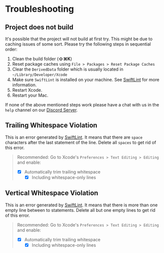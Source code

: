 # Troubleshooting

## Project does not build

It's possible that the project will not build at first try. This might be due to caching issues of some sort.
Please try the following steps in sequential order:

1. Clean the build folder (**⇧⌘K**)
2. Reset package caches using `File > Packages > Reset Package Caches`
3. Clear the `DerivedData` folder which is usually located in `~/Library/Developer/Xcode`
4. Make sure `SwiftLint` is installed on your machine. See [SwiftLint](/Code-Style.md#swiftlint) for more information.
5. Restart Xcode.
6. Restart your Mac.

If none of the above mentioned steps work please have a chat with us in the `help` channel on our [Discord Server](https://discord.gg/vChUXVf9Em).

## Trailing Whitespace Violation

This is an error generated by [SwiftLint](/Code-Style.md#swiftlint). It means that there are `space` characters after the last statement of the line. Delete all `spaces` to get rid of this error.

> Recommended: Go to Xcode's `Preferences > Text Editing > Editing` and enable:
>
> - [x] Automatically trim trailing whitespace
>   - [x] Including whitespace-only lines

## Vertical Whitespace Violation

This is an error generated by [SwiftLint](/Code-Style.md#swiftlint). It means that there is more than one empty line between to statements. Delete all but one empty lines to get rid of this error.

> Recommended: Go to Xcode's `Preferences > Text Editing > Editing` and enable:
>
> - [x] Automatically trim trailing whitespace
>   - [x] Including whitespace-only lines